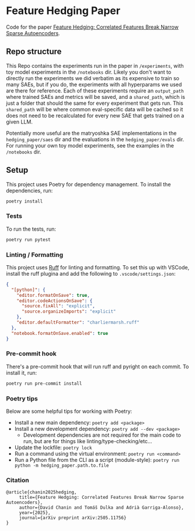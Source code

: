 # Feature Hedging Paper

Code for the paper [Feature Hedging: Correlated Features Break Narrow Sparse Autoencoders](https://arxiv.org/abs/2505.11756).

## Repo structure

This Repo contains the experiments run in the paper in `/experiments`, with toy model experiments in the `/notebooks` dir. Likely you don't want to directly run the experiments we did verbatim as its expensive to train so many SAEs, but if you do, the experiments with all hyperparams we used are there for reference. Each of these experiments require an `output_path` where trained SAEs and metrics will be saved, and a `shared_path`, which is just a folder that should the same for every experiment that gets run. This `shared_path` will be where common eval-specific data will be cached so it does not need to be recalculated for every new SAE that gets trained on a given LLM.

Potentially more useful are the matryoshka SAE implementations in the `hedging_paper/saes` dir and the evaluations in the `hedging_paper/evals` dir. For running your own toy model experiments, see the examples in the `/notebooks` dir.

## Setup

This project uses Poetry for dependency management. To install the dependencies, run:

```bash
poetry install
```

### Tests

To run the tests, run:

```bash
poetry run pytest
```

### Linting / Formatting

This project uses [Ruff](https://github.com/astral-sh/ruff) for linting and formatting. To set this up with VSCode, install the ruff plugina and add the following to `.vscode/settings.json`:

```json
{
  "[python]": {
    "editor.formatOnSave": true,
    "editor.codeActionsOnSave": {
      "source.fixAll": "explicit",
      "source.organizeImports": "explicit"
    },
    "editor.defaultFormatter": "charliermarsh.ruff"
  },
  "notebook.formatOnSave.enabled": true
}
```

### Pre-commit hook

There's a pre-commit hook that will run ruff and pyright on each commit. To install it, run:

```bash
poetry run pre-commit install
```

### Poetry tips

Below are some helpful tips for working with Poetry:

- Install a new main dependency: `poetry add <package>`
- Install a new development dependency: `poetry add --dev <package>`
  - Development dependencies are not required for the main code to run, but are for things like linting/type-checking/etc...
- Update the lockfile: `poetry lock`
- Run a command using the virtual environment: `poetry run <command>`
- Run a Python file from the CLI as a script (module-style): `poetry run python -m hedging_paper.path.to.file`

### Citation

```
@article{chanin2025hedging,
     title={Feature Hedging: Correlated Features Break Narrow Sparse Autoencoders},
     author={David Chanin and Tomáš Dulka and Adrià Garriga-Alonso},
     year={2025},
     journal={arXiv preprint arXiv:2505.11756}
}
```
